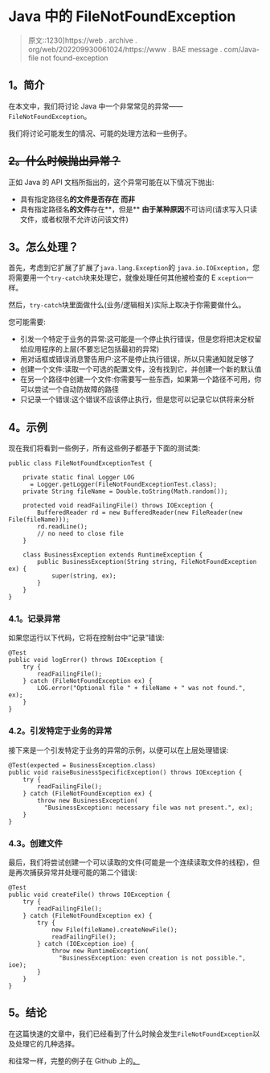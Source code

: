 # Java 中的 FileNotFoundException

> 原文::1230]https://web . archive . org/web/202209930061024/https://www . BAE message . com/Java-file not found-exception

## 1。简介

在本文中，我们将讨论 Java 中一个非常常见的异常——`FileNotFoundException`。

我们将讨论可能发生的情况、可能的处理方法和一些例子。

## ~~**2。什么时候抛出异常？**~~

正如 Java 的 API 文档所指出的，这个异常可能在以下情况下抛出:

*   具有指定路径名**的文件是否存在** **而非**
*   具有指定路径名**的文件**存在**，但是** **由于某种原因**不可访问(请求写入只读文件，或者权限不允许访问该文件)

## 3。怎么处理？

首先，考虑到它扩展了扩展了`java.lang.Exception`的 `java.io.IOException`，您将需要用一个`try-catch`块来处理它，就像处理任何其他被检查的 E `xception`一样。

然后，`try-catch`块里面做什么(业务/逻辑相关)实际上取决于你需要做什么。

您可能需要:

*   引发一个特定于业务的异常:这可能是一个停止执行错误，但是您将把决定权留给应用程序的上层(不要忘记包括最初的异常)
*   用对话框或错误消息警告用户:这不是停止执行错误，所以只需通知就足够了
*   创建一个文件:读取一个可选的配置文件，没有找到它，并创建一个新的默认值
*   在另一个路径中创建一个文件:你需要写一些东西，如果第一个路径不可用，你可以尝试一个自动防故障的路径
*   只记录一个错误:这个错误不应该停止执行，但是您可以记录它以供将来分析

## 4。示例

现在我们将看到一些例子，所有这些例子都基于下面的测试类:

```
public class FileNotFoundExceptionTest {

    private static final Logger LOG
      = Logger.getLogger(FileNotFoundExceptionTest.class);
    private String fileName = Double.toString(Math.random());

    protected void readFailingFile() throws IOException {
        BufferedReader rd = new BufferedReader(new FileReader(new File(fileName)));
        rd.readLine();
        // no need to close file
    }

    class BusinessException extends RuntimeException {
        public BusinessException(String string, FileNotFoundException ex) {
            super(string, ex);
        }
    }
}
```

### 4.1。记录异常

如果您运行以下代码，它将在控制台中“记录”错误:

```
@Test
public void logError() throws IOException {
    try {
        readFailingFile();
    } catch (FileNotFoundException ex) {
        LOG.error("Optional file " + fileName + " was not found.", ex);
    }
}
```

### 4.2。引发特定于业务的异常

接下来是一个引发特定于业务的异常的示例，以便可以在上层处理错误:

```
@Test(expected = BusinessException.class)
public void raiseBusinessSpecificException() throws IOException {
    try {
        readFailingFile();
    } catch (FileNotFoundException ex) {
        throw new BusinessException(
          "BusinessException: necessary file was not present.", ex);
    }
}
```

### 4.3。创建文件

最后，我们将尝试创建一个可以读取的文件(可能是一个连续读取文件的线程)，但是再次捕获异常并处理可能的第二个错误:

```
@Test
public void createFile() throws IOException {
    try {
        readFailingFile();
    } catch (FileNotFoundException ex) {
        try {
            new File(fileName).createNewFile();
            readFailingFile();            
        } catch (IOException ioe) {
            throw new RuntimeException(
              "BusinessException: even creation is not possible.", ioe);
        }
    }
}
```

## 5。结论

在这篇快速的文章中，我们已经看到了什么时候会发生`FileNotFoundException`以及处理它的几种选择。

和往常一样，完整的例子在 Github 上的[。](https://web.archive.org/web/20220815045456/https://github.com/eugenp/tutorials/tree/master/core-java-modules/core-java-io-2)